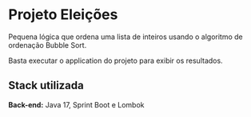 
# Projeto Eleições

Pequena lógica que ordena uma lista de inteiros usando o algoritmo de ordenação Bubble Sort.

Basta executar o application do projeto para exibir os resultados.


## Stack utilizada

**Back-end:** Java 17, Sprint Boot e Lombok

